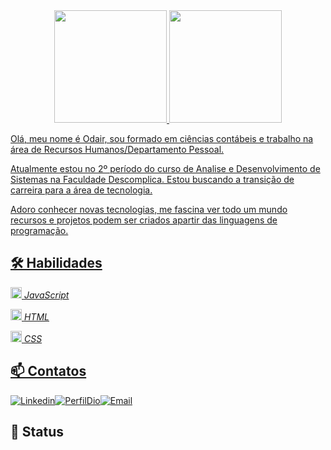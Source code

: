 <div align="center">
  <a href="https://github.com/Odair-Loretti">
  <img height="180em" src="https://github-readme-stats.vercel.app/api?username=Odair-Loretti&theme=tokyonight&show_icons=true&hide_border=false&count_private=true"/>
  <img height="180em" src="https://github-readme-streak-stats.herokuapp.com/?user=Odair-Loretti&theme=tokyonight&hide_border=false)"/>
</div>

Olá, meu nome é Odair, sou formado em ciências contábeis e trabalho na área de Recursos Humanos/Departamento Pessoal.

Atualmente estou no 2º período do curso de Analise e Desenvolvimento de Sistemas na Faculdade Descomplica. Estou buscando a transição de carreira para a área de tecnologia. 

Adoro conhecer novas tecnologias, me fascina ver todo um mundo recursos e projetos podem ser criados apartir das linguagens de programação.


## 🛠 Habilidades

<img src="https://cdn.jsdelivr.net/gh/devicons/devicon/icons/javascript/javascript-original.svg" width='18' />   *JavaScript*

<img src="https://cdn.jsdelivr.net/gh/devicons/devicon/icons/html5/html5-original.svg" width='18' />  *HTML*

<img src="https://cdn.jsdelivr.net/gh/devicons/devicon/icons/css3/css3-original.svg" width='18'/> *CSS*

## 📫 Contatos
[![Linkedin](https://img.shields.io/badge/LinkedIn-blue?style=flat-square&logo=Linkedin&logoColor=white)](https://www.linkedin.com/in/odair-loretti-gabriel-b06776141)[![PerfilDio](https://img.shields.io/badge/Perfil_Dio-purple?style=flat-square&logoColor=purple)](https://www.dio.me/users/odairgabriel1995)[![Email](https://img.shields.io/badge/Email-darkgreen?style=flat-square&logo=gmail&logoColor=%23EA4335)](mailto:odairgabriel1995@gmail.com)

## 📌 Status





